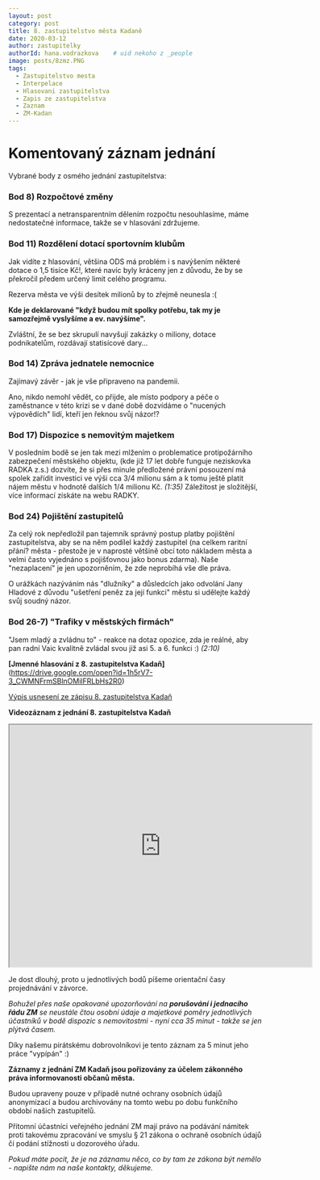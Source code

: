 ```yaml
---
layout: post
category: post
title: 8. zastupitelstvo města Kadaně
date: 2020-03-12
author: zastupitelky
authorId: hana.vodrazkova    # uid nekoho z _people
image: posts/8zmz.PNG
tags:
  - Zastupitelstvo mesta
  - Interpelace
  - Hlasovani zastupitelstva
  - Zapis ze zastupitelstva
  - Zaznam 
  - ZM-Kadan
---
```


# Komentovaný záznam jednání 

Vybrané body z osmého jednání zastupitelstva:   

### Bod  8) Rozpočtové změny 

S prezentací a netransparentním dělením rozpočtu nesouhlasíme, máme nedostatečné informace, takže se v hlasování zdržujeme.


### Bod  11) Rozdělení dotací sportovním klubům

Jak vidíte z hlasování, většina ODS má problém i s navýšením některé dotace o 1,5 tisíce Kč!, které navíc byly kráceny jen z důvodu, že by se překročil předem určený limit celého programu. 

Rezerva města ve výši desítek milionů by to zřejmě neunesla :(

**Kde je deklarované "když budou mít spolky potřebu, tak my je samozřejmě vyslyšíme a ev. navýšíme".**

Zvláštní, že se bez skrupulí navyšují zakázky o miliony, dotace podnikatelům, rozdávají statisícové dary...



### Bod  14) Zpráva jednatele nemocnice 

Zajímavý závěr - jak je vše připraveno na pandemii.

Ano, nikdo nemohl vědět, co přijde, ale místo podpory a péče o zaměstnance v této krizi se v dané době dozvídáme o "nucených výpovědích" lidí, kteří jen řeknou svůj názor!? 


### Bod  17) Dispozice s nemovitým majetkem 

V posledním bodě se jen tak mezi mlžením o problematice protipožárního zabezpečení městského objektu, (kde již 17 let dobře funguje neziskovka RADKA z.s.) dozvíte, že si přes minule předložené právní posouzení má spolek zařídit investici ve výši cca 3/4 milionu sám a k tomu ještě platit nájem městu v hodnotě dalších 1/4 milionu Kč. 
*(1:35)*
Záležitost je složitější, více informací získáte na webu RADKY.   

### Bod  24) Pojištění zastupitelů 

Za celý rok nepředložil pan tajemník správný postup platby pojištění zastupitelstva, aby se na něm podílel každý zastupitel
(na celkem raritní přání? města - přestože je v naprosté většině obcí toto nákladem města a velmi často vyjednáno s pojišťovnou jako bonus zdarma). 
Naše "nezaplacení" je jen upozorněním, že zde neprobíhá vše dle práva.

O urážkách nazýváním nás "dlužníky" a důsledcích jako odvolání Jany Hladové z důvodu "ušetření peněz za její funkci" městu si udělejte každý svůj soudný názor.

### Bod  26-7) "Trafiky v městských firmách" 

"Jsem mladý a zvládnu to" - reakce na dotaz opozice, zda je reálné, aby pan radní Vaic kvalitně zvládal svou již asi 5. a 6. funkci :)
*(2:10)*





**[Jmenné hlasování z 8. zastupitelstva Kadaň]**(https://drive.google.com/open?id=1h5rV7-3_CWMNFrmSBlnOMilFRLbHs2R0)

[Výpis usnesení ze zápisu 8. zastupitelstva Kadaň](https://www.mesto-kadan.cz/filemanager/files/712126.pdf)

**Videozáznam z jednání 8. zastupitelstva Kadaň** 

<iframe 
src="https://drive.google.com/file/d/1HikHPcVRYDzXkePMGR43iWhEYCYs8r0W/preview" width="600" height="480">
</iframe>


Je dost dlouhý, proto u jednotlivých bodů píšeme orientační časy projednávání v závorce.

*Bohužel přes naše opakované upozorňování na **porušování i jednacího řádu ZM** se neustále čtou osobní údaje a majetkové poměry jednotlivých účastníků v bodě dispozic s nemovitostmi - nyní cca 35 minut - takže se jen plýtvá časem.*

Díky našemu pirátskému dobrovolníkovi je tento záznam za 5 minut jeho práce "vypípán" :)



**Záznamy z jednání ZM Kadaň jsou pořizovány za účelem zákonného práva informovanosti občanů města.** 

Budou upraveny pouze v případě nutné ochrany osobních údajů anonymizací a budou archivovány na tomto webu po dobu funkčního období našich zastupitelů. 

Přítomní účastníci veřejného jednání ZM mají právo na podávání námitek proti takovému zpracování ve smyslu § 21 zákona o ochraně osobních údajů či podání stížnosti u dozorového úřadu.

*Pokud máte pocit, že je na záznamu něco, co by tam ze zákona být nemělo - napište nám na naše kontakty, děkujeme.*



